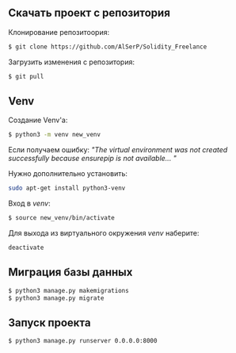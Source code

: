 ## Скачать проект с репозитория

Клонирование репозитоория:

```bash
$ git clone https://github.com/AlSerP/Solidity_Freelance
```


Загрузить изменения с репозитория:

```bash
$ git pull
```

## Venv

Создание Venv'а:

```bash
$ python3 -m venv new_venv
```

Если получаем ошибку:
*"The virtual environment was not created successfully because ensurepip is not available... "*

Нужно дополнительно установить:

```bash
sudo apt-get install python3-venv
```

Вход в *venv*:

```bash
$ source new_venv/bin/activate
```

Для выхода из виртуального окружения *venv* наберите:

```bash
deactivate
```
## Миграция базы данных
```bash
$ python3 manage.py makemigrations
$ python3 manage.py migrate
```
## Запуск проекта
```bash
$ python3 manage.py runserver 0.0.0.0:8000
```

